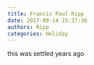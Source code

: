 ```yaml
---
title: Francis Paul Ripp
date: 2017-09-14 15:37:38
authors: Ripp
categories: Holiday
---
```


 this was settled years ago